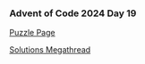 ### Advent of Code 2024 Day 19

[Puzzle Page](https://adventofcode.com/2024/day/19)

[Solutions Megathread](https://www.reddit.com/r/adventofcode/comments/1hhlb8g/2024_day_19_solutions/)

